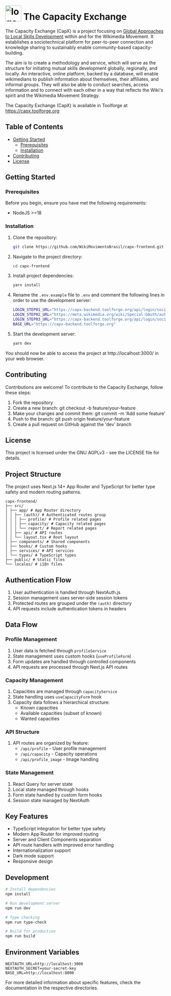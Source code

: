# <img src="https://upload.wikimedia.org/wikipedia/commons/f/f5/Capx-logo-redux.svg" alt="logo of the Capacity Exchange" width="50" title="Capacity Exchange" style="transform:translateY(5px)"> The Capacity Exchange

The Capacity Exchange (CapX) is a project focusing on [Global Approaches to Local Skills Development](https://meta.wikimedia.org/wiki/Movement_Strategy/Initiatives/Global_Approach_for_Local_Skill_Development) within and for the Wikimedia Movement. It establishes a sociotechnical platform for peer-to-peer connection and knowledge sharing to sustainably enable community-based capacity-building.

The aim is to create a methodology and service, which will serve as the structure for initiating mutual skills development globally, regionally, and locally. An interactive, online platform, backed by a database, will enable wikimedians to publish information about themselves, their affiliates, and informal groups. They will also be able to conduct searches, access information and to connect with each other in a way that reflects the Wiki's spirit and the Wikimedia Movement Strategy.

The Capacity Exchange (CapX) is available in Toolforge at https://capx.toolforge.org

## Table of Contents

- [Getting Started](#getting-started)
  - [Prerequisites](#prerequisites)
  - [Installation](#installation)
- [Contributing](#contributing)
- [License](#license)

## Getting Started

### Prerequisites

Before you begin, ensure you have met the following requirements:

- NodeJS >=18

### Installation

1. Clone the repository:

   ```bash
   git clone https://github.com/WikiMovimentoBrasil/capx-frontend.git
   ```

2. Navigate to the project directory:

   ```bash
   cd capx-frontend
   ```

3. Install project dependencies:

   ```bash
   yarn install
   ```

4. Rename the `.env.example` file to `.env` and comment the following lines in order to use the development server:

   ```bash
   LOGIN_STEP01_URL="https://capx-backend.toolforge.org/api/login/social/knox/mediawiki/"
   LOGIN_STEP02_URL="https://meta.wikimedia.org/wiki/Special:OAuth/authorize"
   LOGIN_STEP03_URL="https://capx-backend.toolforge.org/api/login/social/knox_user/mediawiki/"
   BASE_URL="https://capx-backend.toolforge.org"
   ```

5. Start the development server:

   ```bash
   yarn dev
   ```

You should now be able to access the project at http://localhost:3000/ in your web browser.

## Contributing

Contributions are welcome! To contribute to the Capacity Exchange, follow these steps:

1. Fork the repository
2. Create a new branch: git checkout -b feature/your-feature
3. Make your changes and commit them: git commit -m 'Add some feature'
4. Push to the branch: git push origin feature/your-feature
5. Create a pull request on GitHub against the 'dev' branch

## License

This project is licensed under the GNU AGPLv3 - see the LICENSE file for details.

## Project Structure

The project uses Next.js 14+ App Router and TypeScript for better type safety and modern routing patterns.

```
capx-frontend/
├── src/
│ ├── app/ # App Router directory
│ │ ├── (auth)/ # Authenticated routes group
│ │ │ ├── profile/ # Profile related pages
│ │ │ ├── capacity/ # Capacity related pages
│ │ │ └── report/ # Report related pages
│ │ ├── api/ # API routes
│ │ └── layout.tsx # Root layout
│ ├── components/ # Shared components
│ ├── hooks/ # Custom hooks
│ ├── services/ # API services
│ └── types/ # TypeScript types
├── public/ # Static files
└── locales/ # i18n files
```

## Authentication Flow

1. User authentication is handled through NextAuth.js
2. Session management uses server-side session tokens
3. Protected routes are grouped under the `(auth)` directory
4. API requests include authentication tokens in headers

## Data Flow

### Profile Management

1. User data is fetched through `profileService`
2. State management uses custom hooks (`useProfileForm`)
3. Form updates are handled through controlled components
4. API requests are processed through Next.js API routes

### Capacity Management

1. Capacities are managed through `capacityService`
2. State handling uses `useCapacityForm` hook
3. Capacity data follows a hierarchical structure:
   - Known capacities
   - Available capacities (subset of known)
   - Wanted capacities

### API Structure

1. API routes are organized by feature:
   - `/api/profile` - User profile management
   - `/api/capacity` - Capacity operations
   - `/api/profile_image` - Image handling

### State Management

1. React Query for server state
2. Local state managed through hooks
3. Form state handled by custom form hooks
4. Session state managed by NextAuth

## Key Features

- TypeScript integration for better type safety
- Modern App Router for improved routing
- Server and Client Components separation
- API route handlers with improved error handling
- Internationalization support
- Dark mode support
- Responsive design

## Development

```bash
# Install dependencies
npm install

# Run development server
npm run dev

# Type checking
npm run type-check

# Build for production
npm run build
```

## Environment Variables

```env
NEXTAUTH_URL=http://localhost:3000
NEXTAUTH_SECRET=your-secret-key
BASE_URL=http://localhost:8000
```

For more detailed information about specific features, check the documentation in the respective directories.
